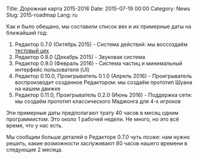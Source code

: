 Title: Дорожная карта 2015-2016
Date: 2015-07-19 00:00
Category: News
Slug: 2015-roadmap
Lang: ru

Как и было обещано, мы составили список вех и их примерные даты на ближайший год:

1. Редактор 0.7.0 (Октябрь 2015) - Система действий: мы воссоздаём <a title="Тестовый цех" href="https://youtu.be/9_6seUWcPbU" target="_blank">тестовый цех</a>
1. Редактор 0.8.0 (Декабрь 2015) - Звуковая система
1. Редактор 0.9.0 (Февраль 2016) - Система частиц и минимальный интерфейс пользователя (UI)
1. Редактор 0.10.0, Проигрыватель 0.1.0 (Апрель 2016) - Проигрыватель воспроизводит созданное Редактором: мы создаём прототип Шуана на нашем движке
1. Редактор 0.11.0, Проигрыватель 0.2.0 (Июнь 2016) - Поддержка сети: мы создаём прототип классического Маджонга для 4-х игроков


Эти примерные даты предполагают трату 40 часов в месяц одним программистом. Это около 1 рабочей недели. Не много, но это всё время, что у нас есть.

Мы сообщим больше деталей о Редакторе 0.7.0 чуть позже: нам нужно решить, какие возможности заслуживают 80 часов нашего времени в следующие 2 месяца.
